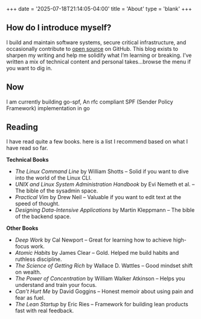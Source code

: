 +++
date = '2025-07-18T21:14:05-04:00'
title = 'About'
type = 'blank'
+++

## How do I introduce myself?
I build and maintain software systems, secure critical infrastructure, and occasionally contribute
to [open source](https://github.com/t0gun) on GitHub. This blog exists to sharpen my writing and help me solidify what
I’m learning or breaking. I’ve written a mix of technical content and personal takes...browse the menu if you want to 
dig in.

## Now
I am currently building go-spf, An rfc compliant SPF (Sender Policy Framework) implementation in go

## Reading
I have read quite a few books. here is a list I recommend based on what I have read so far.

**Technical Books**
- *The Linux Command Line* by William Shotts – Solid if you want to dive into the world of the Linux CLI.
- *UNIX and Linux System Administration Handbook* by Evi Nemeth et al. – The bible of the sysadmin space.
- *Practical Vim* by Drew Neil – Valuable if you want to edit text at the speed of thought.
- *Designing Data-Intensive Applications* by Martin Kleppmann – The bible of the backend space.

**Other Books**
- *Deep Work* by Cal Newport – Great for learning how to achieve high-focus work.
- *Atomic Habits* by James Clear – Gold. Helped me build habits and ruthless discipline.
- *The Science of Getting Rich* by Wallace D. Wattles – Good mindset shift on wealth.
- *The Power of Concentration* by William Walker Atkinson – Helps you understand and train your focus.
- *Can’t Hurt Me* by David Goggins – Honest memoir about using pain and fear as fuel.
- *The Lean Startup* by Eric Ries – Framework for building lean products fast with real feedback.

